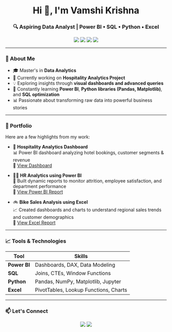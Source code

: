 <h1 align="center">Hi 👋, I'm Vamshi Krishna</h1>
<h3 align="center">🔍 Aspiring Data Analyst | Power BI • SQL • Python • Excel</h3>

<p align="center">
  <img src="https://img.shields.io/badge/Power%20BI-Data%20Visualization-F2C811?logo=powerbi&logoColor=white&style=for-the-badge" />
  <img src="https://img.shields.io/badge/SQL-Database%20Querying-CC2927?logo=sqlite&logoColor=white&style=for-the-badge" />
  <img src="https://img.shields.io/badge/Python-Data%20Science-3776AB?logo=python&logoColor=white&style=for-the-badge" />
  <img src="https://img.shields.io/badge/Excel-Spreadsheet-217346?logo=microsoft-excel&logoColor=white&style=for-the-badge" />
</p>

---

### 🚀 About Me

- 🎓 Master's in **Data Analytics**
- 🔭 Currently working on **Hospitality Analytics Project**
- 💡 Exploring insights through **visual dashboards and advanced queries**
- 🌱 Constantly learning **Power BI**, **Python libraries (Pandas, Matplotlib)**, and **SQL optimization**
- 📊 Passionate about transforming raw data into powerful business stories

---

### 📁 Portfolio

Here are a few highlights from my work:

- 🏨 **Hospitality Analytics Dashboard**  
  📊 Power BI dashboard analyzing hotel bookings, customer segments & revenue  
  🔗 [View Dashboard](#)

- 🧑‍💼 **HR Analytics using Power BI**  
  📌 Built dynamic reports to monitor attrition, employee satisfaction, and department performance  
  🔗 [View Power BI Report](#)

- 🚲 **Bike Sales Analysis using Excel**  
  📈 Created dashboards and charts to understand regional sales trends and customer demographics  
  🔗 [View Excel Report](#)

---

### 📈 Tools & Technologies

| Tool       | Skills                             |
|------------|-------------------------------------|
| **Power BI** | Dashboards, DAX, Data Modeling     |
| **SQL**      | Joins, CTEs, Window Functions       |
| **Python**   | Pandas, NumPy, Matplotlib, Jupyter  |
| **Excel**    | PivotTables, Lookup Functions, Charts |

---

### 📫 Let's Connect

<p align="center">
  <a href="https://www.linkedin.com/in/vamshikrishna-donthi-4547b3245" target="_blank"><img src="https://img.shields.io/badge/LinkedIn-Connect-blue?style=for-the-badge&logo=linkedin" /></a>
  <a href="mailto:vamshireddy99365@gmail.com"><img src="https://img.shields.io/badge/Email-Contact-red?style=for-the-badge&logo=gmail" /></a>
</p>

